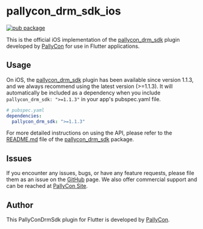 # pallycon_drm_sdk_ios

[![pub package](https://img.shields.io/badge/puv-1.1.3-orange)](https://pub.dartlang.org/packages/pallycondrmsdk)

This is the official iOS implementation of the [pallycon_drm_sdk][1] plugin developed by [PallyCon][2] for use in Flutter applications.

## Usage

On iOS, the [pallycon_drm_sdk][1] plugin has been available since version 1.1.3, and we always recommend using the latest version (>=1.1.3).
It will automatically be included as a dependency when you include `pallycon_drm_sdk: ">=1.1.3"` in your app's pubspec.yaml file.

```yaml
# pubspec.yaml
dependencies:
  pallycon_drm_sdk: ">=1.1.3"
```

For more detailed instructions on using the API, please refer to the [README.md][3] file of the [pallycon_drm_sdk][1] package.

## Issues

If you encounter any issues, bugs, or have any feature requests, please file them as an issue on the [GitHub][4] page. We also offer commercial support and can be reached at [PallyCon Site][2].

## Author

This PallyConDrmSdk plugin for Flutter is developed by [PallyCon][2].

[1]: https://pub.dev/packages/pallycon_drm_sdk
[2]: https://www.pallycon.com
[3]: ../pallycon_drm_sdk/README.md
[4]: https://github.com/inka-pallycon/pallycon-drm-sdk-flutter/issues
